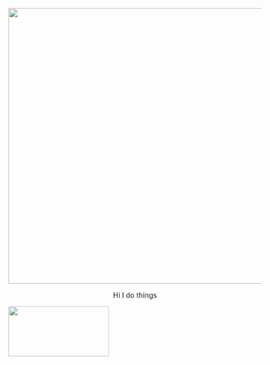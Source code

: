 <p align="center">
  <img width="890" height="550" src ="https://upload.wikimedia.org/wikipedia/en/thumb/c/c3/Flag_of_France.svg/1200px-Flag_of_France.svg.png">
</p>
<p align="center">
  Hi I do things
</p>
<img width="200" height="100" src="https://visitor-badge.laobi.icu/badge?page_id=Nesanco.visitor-badge">



